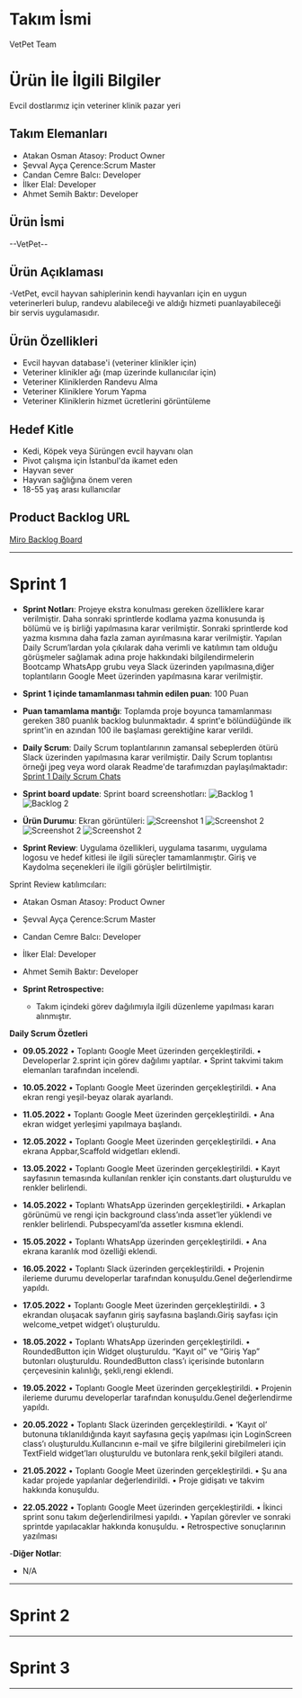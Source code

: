 # **Takım İsmi**

VetPet Team

# Ürün İle İlgili Bilgiler

Evcil dostlarımız için veteriner klinik pazar yeri

## Takım Elemanları

- Atakan Osman Atasoy: Product Owner
- Şevval Ayça Çerence:Scrum Master 
- Candan Cemre Balcı: Developer
- İlker Elal: Developer
- Ahmet Semih Baktır: Developer

## Ürün İsmi

--VetPet--

## Ürün Açıklaması

-VetPet, evcil hayvan sahiplerinin kendi hayvanları için en uygun veterinerleri bulup, randevu alabileceği ve aldığı hizmeti puanlayabileceği bir servis uygulamasıdır.

## Ürün Özellikleri

- Evcil hayvan database'i (veteriner klinikler için)
- Veteriner klinikler ağı (map üzerinde kullanıcılar için)
- Veteriner Kliniklerden Randevu Alma
- Veteriner Kliniklere Yorum Yapma
- Veteriner Kliniklerin hizmet ücretlerini görüntüleme

## Hedef Kitle

- Kedi, Köpek veya Sürüngen evcil hayvanı olan
- Pivot çalışma için İstanbul'da ikamet eden
- Hayvan sever
- Hayvan sağlığına önem veren
- 18-55 yaş arası kullanıcılar

## Product Backlog URL

[Miro Backlog Board](https://miro.com/app/board/uXjVO3Kmyzs=/)

---

# Sprint 1

- **Sprint Notları**: Projeye ekstra konulması gereken özelliklere karar verilmiştir. Daha sonraki sprintlerde kodlama yazma konusunda iş bölümü ve iş birliği yapılmasına karar verilmiştir. Sonraki sprintlerde kod yazma kısmına daha fazla zaman ayırılmasına karar verilmiştir. Yapılan Daily Scrum’lardan yola çıkılarak daha verimli ve katılımın tam olduğu görüşmeler sağlamak adına proje hakkındaki bilgilendirmelerin Bootcamp WhatsApp grubu veya Slack üzerinden yapılmasına,diğer toplantıların Google Meet üzerinden yapılmasına karar verilmiştir. 

- **Sprint 1 içinde tamamlanması tahmin edilen puan**: 100 Puan

- **Puan tamamlama mantığı**: Toplamda proje boyunca tamamlanması gereken 380 puanlık backlog bulunmaktadır. 4 sprint'e bölündüğünde ilk sprint'in en azından 100 ile başlaması gerektiğine karar verildi.


- **Daily Scrum**: Daily Scrum toplantılarının zamansal sebeplerden ötürü Slack üzerinden yapılmasına karar verilmiştir. Daily Scrum toplantısı örneği jpeg veya word olarak Readme'de tarafımızdan paylaşılmaktadır: [Sprint 1 Daily Scrum Chats](https://github.com/AcademyBootcamp/VetPet/blob/main/ProductManagement/Bootcamp%20Daily%20Scrum.docx?raw=true)

- **Sprint board update**: Sprint board screenshotları: 
![Backlog 1](https://github.com/AcademyBootcamp/VetPet/blob/main/ProductManagement/backlog1.PNG) 
![Backlog 2](https://github.com/AcademyBootcamp/VetPet/blob/main/ProductManagement/burndown%20sprint1.PNG) 

- **Ürün Durumu**: Ekran görüntüleri:
  ![Screenshot 1](https://github.com/AcademyBootcamp/VetPet/blob/main/ProductManagement/01.png?raw=true)
  ![Screenshot 2](https://github.com/AcademyBootcamp/VetPet/blob/main/ProductManagement/02.png?raw=true)
  ![Screenshot 2](https://github.com/AcademyBootcamp/VetPet/blob/main/ProductManagement/03.png?raw=true)
  ![Screenshot 2](https://github.com/AcademyBootcamp/VetPet/blob/main/ProductManagement/04.png?raw=true)

- **Sprint Review**: 
Uygulama özellikleri, uygulama tasarımı, uygulama logosu ve hedef kitlesi ile ilgili süreçler tamamlanmıştır. Giriş ve Kaydolma seçenekleri ile ilgili görüşler belirtilmiştir. 

Sprint Review katılımcıları: 
- Atakan Osman Atasoy: Product Owner
- Şevval Ayça Çerence:Scrum Master 
- Candan Cemre Balcı: Developer
- İlker Elal: Developer
- Ahmet Semih Baktır: Developer

- **Sprint Retrospective:**
  - Takım içindeki görev dağılımıyla ilgili düzenleme yapılması kararı alınmıştır.

 **Daily Scrum Özetleri**

- **09.05.2022**
• Toplantı Google Meet üzerinden gerçekleştirildi.
• Developerlar 2.sprint için görev dağılımı yaptılar.
• Sprint takvimi takım elemanları tarafından incelendi.

- **10.05.2022**
• Toplantı Google Meet üzerinden gerçekleştirildi.
• Ana ekran rengi yeşil-beyaz olarak ayarlandı.

- **11.05.2022**
• Toplantı Google Meet üzerinden gerçekleştirildi.
• Ana ekran widget yerleşimi yapılmaya başlandı.

- **12.05.2022**
• Toplantı Google Meet üzerinden gerçekleştirildi.
• Ana ekrana Appbar,Scaffold widgetları eklendi.

- **13.05.2022**
• Toplantı Google Meet üzerinden gerçekleştirildi.
• Kayıt sayfasının temasında kullanılan renkler için constants.dart oluşturuldu ve renkler belirlendi.

- **14.05.2022**
• Toplantı WhatsApp üzerinden gerçekleştirildi.
• Arkaplan görünümü ve rengi için background class’ında asset’ler yüklendi ve renkler belirlendi. Pubspecyaml’da assetler kısmına eklendi.

- **15.05.2022**
• Toplantı WhatsApp üzerinden gerçekleştirildi.
• Ana ekrana karanlık mod özelliği eklendi.

- **16.05.2022**
• Toplantı Slack üzerinden gerçekleştirildi.
• Projenin ilerieme durumu developerlar tarafından konuşuldu.Genel değerlendirme yapıldı.

- **17.05.2022**
• Toplantı Google Meet üzerinden gerçekleştirildi.
• 3 ekrandan oluşacak sayfanın giriş sayfasına başlandı.Giriş sayfası için welcome_vetpet widget’ı oluşturuldu.

- **18.05.2022**
• Toplantı WhatsApp üzerinden gerçekleştirildi.
• RoundedButton için Widget oluşturuldu. “Kayıt ol” ve “Giriş Yap” butonları oluşturuldu. RoundedButton class’ı içerisinde butonların çerçevesinin kalınlığı, şekli,rengi eklendi.

- **19.05.2022**
• Toplantı Google Meet üzerinden gerçekleştirildi.
• Projenin ilerieme durumu developerlar tarafından konuşuldu.Genel değerlendirme yapıldı.

- **20.05.2022**
• Toplantı Slack üzerinden gerçekleştirildi.
• ‘Kayıt ol’ butonuna tıklanıldığında kayıt sayfasına geçiş yapılması için LoginScreen class’ı oluşturuldu.Kullancının e-mail ve şifre bilgilerini girebilmeleri için TextField widget’ları oluşturuldu ve butonlara renk,şekil bilgileri atandı.

- **21.05.2022**
• Toplantı Google Meet üzerinden gerçekleştirildi.
• Şu ana kadar projede yapılanlar değerlendirildi.
• Proje gidişatı  ve takvim hakkında konuşuldu.

- **22.05.2022**
• Toplantı Google Meet üzerinden gerçekleştirildi.
• İkinci sprint sonu takım değerlendirilmesi yapıldı.
• Yapılan görevler ve sonraki sprintde yapılacaklar hakkında konuşuldu.
• Retrospective sonuçlarının yazılması



-**Diğer Notlar**:
- N/A

---

# Sprint 2


---

# Sprint 3

---

